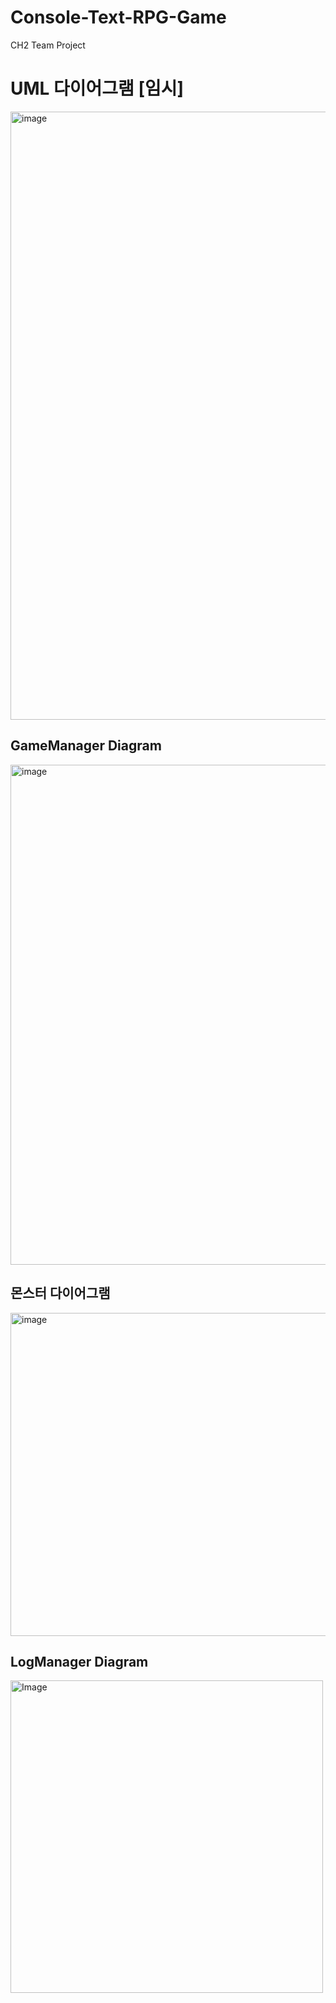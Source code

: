 # Console-Text-RPG-Game
CH2 Team Project

# UML 다이어그램 [임시]
<img width="1760" height="973" alt="image" src="https://github.com/user-attachments/assets/c8bb8473-ddb1-4887-a2f6-aa084d7f2200" />


## GameManager Diagram
<img width="800" height="800" alt="image" src="https://github.com/user-attachments/assets/5dd0f0c0-c3ca-497d-a139-cda789320ca5" />



## 몬스터 다이어그램
<img width="1231" height="517" alt="image" src="https://github.com/user-attachments/assets/f227acf2-e148-4c6d-8f0a-d933ef41b503" />


## LogManager Diagram
<img width="500" height="500" alt="Image" src="https://github.com/user-attachments/assets/1e78d9fe-b986-4641-9511-1940888c791d" />

